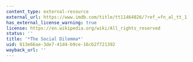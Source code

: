 ```yaml
---
content_type: external-resource
external_url: https://www.imdb.com/title/tt11464826/?ref_=fn_al_tt_1
has_external_license_warning: true
license: https://en.wikipedia.org/wiki/All_rights_reserved
status: ''
title: '*The Social Dilemma*'
uid: 813e66ae-3de7-41d4-b9ce-16cb2f721392
wayback_url: ''
---
```

